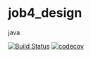 # job4_design
java

[![Build Status](https://www.travis-ci.com/evgenivanov1980/job4_design.svg?branch=master)](https://www.travis-ci.com/evgenivanov1980/job4_design)
[![codecov](https://codecov.io/gh/evgenivanov1980/job4_design/branch/master/graph/badge.svg)](https://codecov.io/gh/evgenivanov1980/job4_design)
